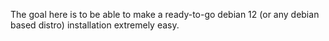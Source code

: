 The goal here is to be able to make a ready-to-go debian 12 (or any debian based distro) installation extremely easy.
